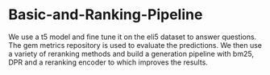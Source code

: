 # Basic-and-Ranking-Pipeline

We use a t5 model and fine tune it on the eli5 dataset to answer questions. The gem metrics repository is used to evaluate the predictions. We then use a variety of reranking methods and build a generation pipeline with bm25, DPR and a reranking encoder to which improves the results.
